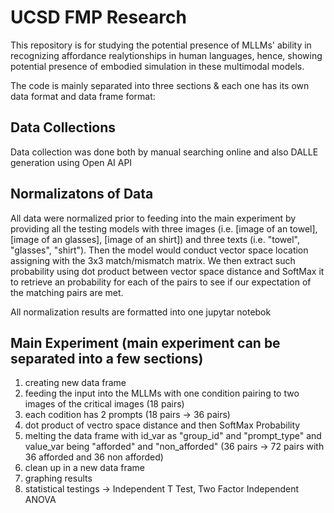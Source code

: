 # UCSD FMP Research
This repository is for studying the potential presence of MLLMs' ability in recognizing affordance realytionships in human languages, hence, showing potential presence of embodied simulation in these multimodal models.

The code is mainly separated into three sections & each one has its own data format and data frame format:

## Data Collections
Data collection was done both by manual searching online and also DALLE generation using Open AI API

## Normalizatons of Data
   All data were normalized prior to feeding into the main experiment by providing all the testing models with three images (i.e. [image of an towel], [image of an glasses], [image of an shirt]) and three texts (i.e. "towel", "glasses", "shirt"). Then the model would conduct vector space location assigning with the 3x3 match/mismatch matrix. We then extract such probability using dot product between vector space distance and SoftMax it to retrieve an probability for each of the pairs to see if our expectation of the matching pairs are met.

All normalization results are formatted into one jupytar notebok

## Main Experiment (main experiment can be separated into a few sections)
1. creating new data frame
2. feeding the input into the MLLMs with one condition pairing to two images of the critical images (18 pairs)
3. each codition has 2 prompts (18 pairs -> 36 pairs)
4. dot product of vectro space distance and then SoftMax Probability
5. melting the data frame with id_var as "group_id" and "prompt_type" and value_var being "afforded" and "non_afforded" (36 pairs -> 72 pairs with 36 afforded and 36 non afforded)
6. clean up in a new data frame
7. graphing results
8. statistical testings -> Independent T Test, Two Factor Independent ANOVA
   
